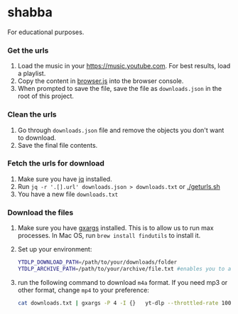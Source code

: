 # shabba
For educational purposes.

### Get the urls

1. Load the music in your https://music.youtube.com. For best results, load a playlist.
1. Copy the content in [browser.js](./browser.js) into the browser console.
1. When prompted to save the file, save the file as `downloads.json` in the root of this project.

### Clean the urls

1. Go through `downloads.json` file and remove the objects you don't want to download.
1. Save the final file contents.

### Fetch the urls for download

1. Make sure you have [jq](https://jqlang.org/) installed.
1. Run `jq -r '.[].url' downloads.json > downloads.txt` or [./geturls.sh](./geturls.sh)
1. You have a new file `downloads.txt`

### Download the files

1. Make sure you have [gxargs](https://man.freebsd.org/cgi/man.cgi?query=gxargs&sektion=1&apropos=0&manpath=FreeBSD+6.0-RELEASE+and+Ports) installed. This is to allow us to run max processes. In Mac OS, run `brew install findutils` to install it.
1. Set up your environment:
    ```bash
    YTDLP_DOWNLOAD_PATH=/path/to/your/downloads/folder
    YTDLP_ARCHIVE_PATH=/path/to/your/archive/file.txt #enables you to avoid download duplications
    ```

1. run the following command to download `m4a` format. If you need mp3 or other format, change `mp4` to your preference:
    ```bash
    cat downloads.txt | gxargs -P 4 -I {}   yt-dlp --throttled-rate 100K --no-mtime --audio-multistreams -P $YTDLP_DOWNLOAD_PATH --download-archive $YTDLP_ARCHIVE_PATH -f ba --extract-audio --embed-thumbnail --embed-metadata -o "%(title)s.%(ext)s" --audio-format m4a "{}"
    ```
